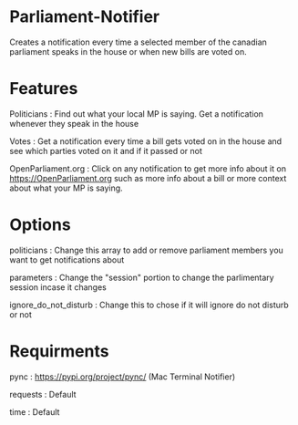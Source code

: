 # Parliament-Notifier
Creates a notification every time a selected member of the canadian parliament speaks in the house or when new bills are voted on.

# Features
Politicians : Find out what your local MP is saying. Get a notification whenever they speak in the house

Votes : Get a notification every time a bill gets voted on in the house and see which parties voted on it and if it passed or not

OpenParliament.org : Click on any notification to get more info about it on https://OpenParliament.org such as more info about a bill or more context about what your MP is saying.

# Options
politicians : Change this array to add or remove parliament members you want to get notifications about

parameters : Change the "session" portion to change the parlimentary session incase it changes

ignore_do_not_disturb : Change this to chose if it will ignore do not disturb or not

# Requirments

pync : https://pypi.org/project/pync/ (Mac Terminal Notifier)

requests : Default

time : Default
